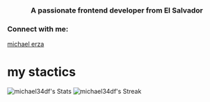 <h3 align="center">A passionate frontend developer from El Salvador</h3>

<h3 align="left">Connect with me:</h3>
<p align="left">
  
[michael erza](https://www.michaelpage.com.ph/sites/michaelpage.com.ph/files/2022-06/Software%20Developer.jpg)
</p>

# my stactics 
<!---
michael34df/michael34df is a ✨ special ✨ repository because its `README.md` (this file) appears on your GitHub profile.
You can click the Preview link to take a look at your changes.
--->

![michael34df's Stats](https://github-readme-stats.vercel.app/api?username=michael34df&theme=gotham&show_icons=true&hide_border=true&count_private=false)
![michael34df's Streak](https://github-readme-streak-stats.herokuapp.com/?user=michael34df&theme=gotham&hide_border=true)
